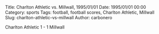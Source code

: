 Title: Charlton Athletic vs. Millwall, 1995/01/01
Date: 1995/01/01 00:00
Category: sports
Tags: football, football scores, Charlton Athletic, Millwall
Slug: charlton-athletic-vs-millwall
Author: carbonero


Charlton Athletic 1 - 1 Millwall

